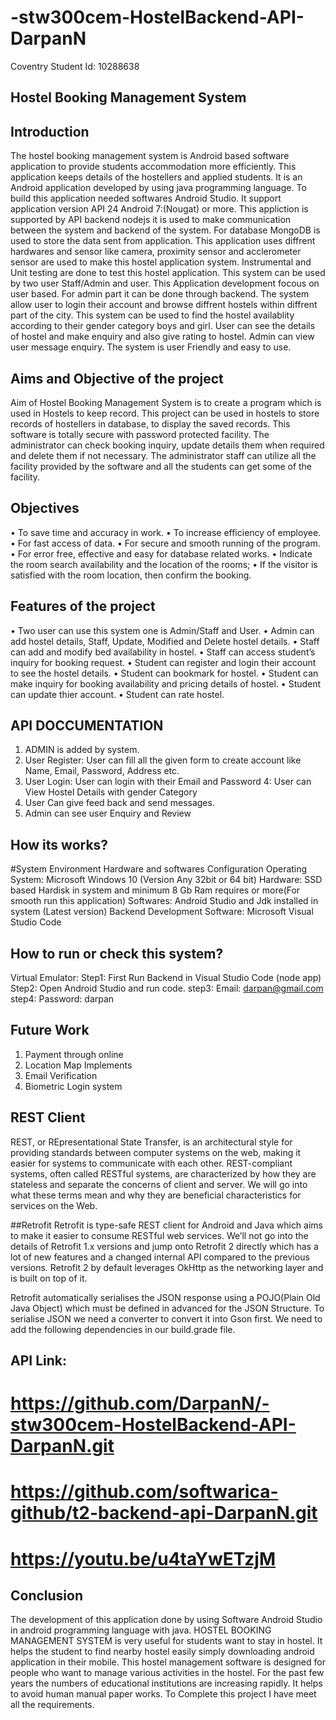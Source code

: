 # -stw300cem-HostelBackend-API-DarpanN
Coventry Student Id: 10288638

## Hostel Booking Management System
## Introduction
The hostel booking management system is Android based software application to provide students accommodation more efficiently. 
This application keeps details of the hostellers and applied students. It is an Android application developed by using java 
programming language. To build this application needed softwares Android Studio. It support application version API 24 Android 7:(Nougat) or more. This appliction is supported by API backend nodejs it is used to make communication between the system and
backend of the system. For database MongoDB is used to store the data sent from application. This application uses diffrent hardwares and sensor like camera, proximity sensor and acclerometer sensor are used to make this hostel application system. 
Instrumental and Unit testing are done to test this hostel application. This system can be used by two user Staff/Admin and user.
This Application development focous on user based. For admin part it can be done through backend.
The system allow user to login their account and browse diffrent hostels within diffrent part of the city. This system can 
be used to find the hostel availablity according to their gender category boys and girl. User can see the details of hostel
and make enquiry and also give rating to hostel. Admin can view user message enquiry. The system is user Friendly and easy to use.
 

## Aims and Objective of the project
Aim of Hostel Booking Management System is to create a program which is used in Hostels to keep record. 
This project can be used in hostels to store records of hostellers in database, 
to display the saved records. This software is totally secure with password protected facility. 
The administrator can check booking inquiry, update details them when required and delete them if not necessary. 
The administrator staff can utilize all the facility provided by the software and all the students can get some of the facility.


## Objectives
•	To save time and accuracy in work.
•	To increase efficiency of employee.
•	For fast access of data.
•	For secure and smooth running of the program.
•	For error free, effective and easy for database related works.
•	Indicate the room search availability and the location of the rooms;
•	If the visitor is satisfied with the room location, then confirm the booking.

## Features of the project
•	Two user can use this system one is Admin/Staff and User.
•	Admin can add hostel details, Staff, Update, Modified and Delete hostel details.
•	Staff can add and modify bed availability in hostel.
•	Staff can access student’s inquiry for booking request.
•	Student can register and login their account to see the hostel details.
•	Student can bookmark for hostel.
•	Student can make inquiry for booking availability and pricing details of hostel.
•	Student can update thier account.
•	Student can rate hostel.

## API DOCCUMENTATION
1. ADMIN is added by system.
2. User Register: User can fill all the given form to create account like Name, Email, Password, Address etc.
3. User Login: User can login with their Email and Password
4: User can View Hostel Details with gender Category
5. User Can give feed back and send messages.
6. Admin can see user Enquiry and Review

## How its works?
#System Environment
Hardware and softwares Configuration
Operating System: Microsoft Windows 10 (Version Any 32bit or 64 bit)
Hardware: SSD based Hardisk in system and minimum 8 Gb Ram requires or more(For smooth run this application)
Softwares: Android Studio and Jdk installed in system (Latest version)
Backend Development Software: Microsoft Visual Studio Code

## How to run or check this system?
Virtual Emulator:
Step1: First Run Backend in Visual Studio Code (node app)
Step2: Open Android Studio and run code.
step3: Email: darpan@gmail.com
step4: Password: darpan

## Future Work
1. Payment through online
2. Location Map Implements
3. Email Verification
4. Biometric Login system

## REST Client
REST, or REpresentational State Transfer, is an architectural style for providing standards between computer systems on the web, 
making it easier for systems to communicate with each other. REST-compliant systems, often called RESTful systems, 
are characterized by how they are stateless and separate the concerns of client and server. 
We will go into what these terms mean and why they are beneficial characteristics for services on the Web.

##Retrofit
Retrofit is type-safe REST client for Android and Java which aims to make it easier to consume RESTful web services. 
We’ll not go into the details of Retrofit 1.x versions and jump onto 
Retrofit 2 directly which has a lot of new features and a changed internal API compared to the previous versions.
Retrofit 2 by default leverages OkHttp as the networking layer and is built on top of it.

Retrofit automatically serialises the JSON response using a POJO(Plain Old Java Object) 
which must be defined in advanced for the JSON Structure. To serialise JSON we need a converter to convert 
it into Gson first. We need to add the following dependencies in our build.grade file.


## API Link:
# https://github.com/DarpanN/-stw300cem-HostelBackend-API-DarpanN.git
# https://github.com/softwarica-github/t2-backend-api-DarpanN.git
# https://youtu.be/u4taYwETzjM

## Conclusion
The development of this application done by using Software Android Studio in android programming language with java. 
HOSTEL BOOKING MANAGEMENT SYSTEM is very useful for students want to stay in hostel. 
It helps the student to find nearby hostel easily simply downloading android application in their mobile. 
This hostel management software is designed for people who want to manage various activities in the hostel.
For the past few years the numbers of educational institutions are increasing rapidly. It helps to avoid human manual paper works.
To Complete this project I have meet all the requirements.
